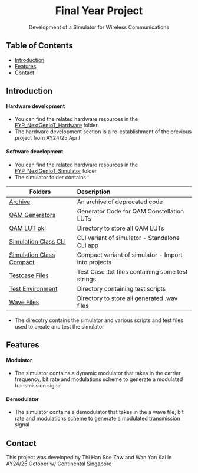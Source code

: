 <h1 align="center">Final Year Project</h1>

<p align="center">Development of a Simulator for Wireless Communications</p>

## Table of Contents

- [Introduction](#introduction)
- [Features](#features)
- [Contact](#contact)

## Introduction

#### Hardware development
- You can find the related hardware resources in the [FYP_NextGenIoT_Hardware](../main/FYP_NextGenIoT_Hardware) folder
- The hardware development section is a re-establishment of the previous project from AY24/25 April

#### Software development
- You can find the related hardware resources in the [FYP_NextGenIoT_Simulator](../main/FYP_NextGenIoT_Simulator) folder
- The simulator folder contains :

| Folders  | Description               |
| ------------- | :--------------------------- |
| [Archive](../main/FYP_NextGenIoT_Simulator/Archive)   | An archive of deprecated code|
| [QAM Generators](../main/FYP_NextGenIoT_Simulator/QAM_Generators) | Generator Code for QAM Constellation LUTs            |
| [QAM LUT pkl](../main/FYP_NextGenIoT_Simulator/QAM_LUT_pkl) | Directory to store all QAM LUTs |
| [Simulation Class CLI](../main/FYP_NextGenIoT_Simulator/Simulator/SimulationClassCLI) | CLI variant of simulator - Standalone CLI app |
| [Simulation Class Compact](../main/FYP_NextGenIoT_Simulator/Simulator/SimulationClassCompact) | Compact variant of simulator - Import into projects |
| [Testcase Files](../main/FYP_NextGenIoT_Simulator/TestcaseFiles) | Test Case .txt files containing some test strings |
| [Test Environment](../main/FYP_NextGenIoT_Simulator/TestEnv)  | Directory containing test scripts |
| [Wave Files](../main/FYP_NextGenIoT_Simulator/WaveFiles) | Directory to store all generated .wav files |

- The direcotry contains the simulator and various scripts and test files used to create and test the simulator

## Features

#### Modulator
- The simulator contains a dynamic modulator that takes in the carrier frequency, bit rate and modulations scheme to generate a modulated transmission signal

#### Demodulator
- The simulator contains a demodulator that takes in the a wave file, bit rate and modulations scheme to generate a modulated transmission signal

## Contact

This project was developed by Thi Han Soe Zaw and Wan Yan Kai in AY24/25 October w/ Continental Singapore
